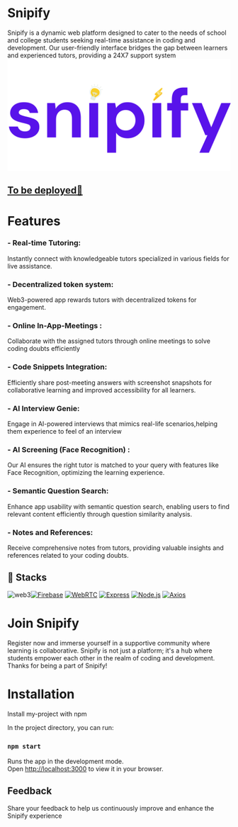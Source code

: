 
# Snipify


Snipify is a dynamic web platform designed to cater to the needs of school and college students seeking real-time assistance in coding and development. Our user-friendly interface bridges the gap between learners and experienced tutors, providing a 24X7 support system
![Snipify Logo](snipify-1.png)

## [To be deployed🚀]()


    
# Features

### - Real-time Tutoring:

Instantly connect with knowledgeable tutors specialized in various fields for live assistance.

### - Decentralized token system:

Web3-powered app rewards tutors with decentralized tokens for engagement.

### - Online In-App-Meetings :

Collaborate with the assigned tutors through online meetings to solve coding doubts efficiently

### - Code Snippets Integration:

Efficiently share post-meeting answers with screenshot snapshots for collaborative learning and improved accessibility for all learners.

### - AI Interview Genie:

Engage in AI-powered interviews that mimics real-life scenarios,helping them experience to feel of an interview

### - AI Screening (Face Recognition) :

Our AI ensures the right tutor is matched to your query with features like Face Recognition,  optimizing the learning experience. 

### - Semantic Question Search:

Enhance app usability with semantic question search, enabling users to find relevant content efficiently through question similarity analysis.

### - Notes and References:

Receive comprehensive notes from tutors, providing valuable insights and references related to your coding doubts.



## 🔗 Stacks

![web3](https://img.shields.io/badge/web3-000?style=for-the-badge&logo=web3&logoColor=orange)[![Firebase](https://img.shields.io/badge/firebase-000?style=for-the-badge&logo=firebase&logoColor=orange)](https://twitter.com/) [![WebRTC](https://img.shields.io/badge/webrtc-000?style=for-the-badge&logo=webrtc&logoColor=blue)](https://twitter.com/) [![Express](https://img.shields.io/badge/express-000?style=for-the-badge&logo=express&logoColor=green)](https://twitter.com/) [![Node.js](https://img.shields.io/badge/nodejs-000?style=for-the-badge&logo=node.js&logoColor=339933)](https://twitter.com/) [![Axios](https://img.shields.io/badge/axios-black?style=for-the-badge&logo=axios&logoColor=white)](https://github.com/axios/axios)









# Join Snipify

Register now and immerse yourself in a supportive community where learning is collaborative. Snipify is not just a platform; it's a hub where students empower each other in the realm of coding and development. Thanks for being a part of Snipify!

# Installation

Install my-project with npm


 In the project directory, you can run:

### `npm start`

Runs the app in the development mode.\
Open [http://localhost:3000](http://localhost:3000) to view it in your browser.


##  Feedback

Share your feedback to help us continuously improve and enhance the Snipify experience 






